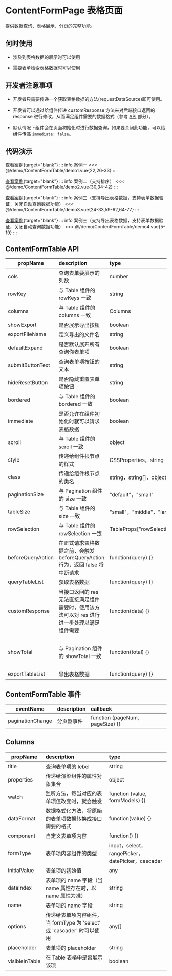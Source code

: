 # ContentFormPage 表格页面

提供数据查询、表格展示、分页的完整功能。

## 何时使用

- 涉及到表格数据的展示时可以使用

- 需要表单检索表格数据时可以使用

## 开发者注意事项

- 开发者只需要传递一个获取表格数据的方法(requestDataSource)即可使用。

- 开发者可以通过给组件传递 customResponse 方法来对后端接口返回的 response 进行修改，从而满足组件需要的数据格式（参考 [API](/docs/contentFormTable.html#API) 部分）。

- 默认情况下组件会在页面初始化时进行数据查询，如果要关闭此功能，可以给组件传递 `immediate: false`。

## 代码演示

[查看案例](/preview/contentFormTable/demo1){target="blank"}
::: info 案例一
<<< @/demo/ContentFormTable/demo1.vue{22,26-33}
:::

[查看案例](/preview/contentFormTable/demo2){target="blank"}
::: info 案例二（支持排序）
<<< @/demo/ContentFormTable/demo2.vue{30,34-42}
:::

[查看案例](/preview/contentFormTable/demo3){target="blank"}
::: info 案例三（支持导出表格数据，支持表单数据验证，关闭自动查询数据功能）
<<< @/demo/ContentFormTable/demo3.vue{24-33,59-62,64-77}
:::

[查看案例](/preview/contentFormTable/demo4){target="blank"}
::: info 案例三（支持导出表格数据，支持表单数据验证，关闭自动查询数据功能）
<<< @/demo/ContentFormTable/demo4.vue{5-19}
:::

## ContentFormTable API

| propName          | description    | type           | default value  |
| ----------------- | :------------- | :------------- | :------------- |
| cols              | 查询表单要展示的列数 | number | - |
| rowKey            | 与 Table 组件的 rowKeys 一致 | string | - |
| columns           | 与 Table 组件的 columns 一致 | Columns | -|
| showExport        | 是否展示导出按钮 | boolean | false |
| exportFileName    | 定义导出的文件名 | string | _default_file |
| defaultExpand     | 是否默认展开所有查询你表单项 | boolean | true |
| submitButtonText  | 查询表单项按钮的文本  | string | 提交  |
| hideResetButton   | 是否隐藏重置表单项按钮 | string | false |
| bordered          | 与 Table 组件的 bordered 一致  | boolean | false |
| immediate         | 是否允许在组件初始化时就可以请求表格数据 | boolean | true |
| scroll            | 与 Table 组件的 scroll 一致  | object | - |
| style             | 传递给组件根节点的样式 | CSSProperties，string | - |
| class             | 传递给组件根节点的类名 | string，string[]，object | - |
| paginationSize    | 与 Pagination 组件的 size 一致 | "default"，"small" | "default" |
| tableSize         | 与 Table 组件的 size 一致 | "small"，"middle"，"large" | "default" |
| rowSelection      | 与 Table 组件的 rowSelection 一致 | TableProps["rowSelection"] | - |
| beforeQueryAction | 在正式请求表格数据之前，会触发 beforeQueryAction 行为，返回 false 将中断请求 | function(query) {} | - |
| queryTableList    | 获取表格数据 | function(query) {} | - |
| customResponse    | 当接口返回的 res 无法直接满足组件需要时，使用该方法可以对 res 进行进一步处理以满足组件需要 | function(data) {} | function (data: any) { return { tableList: data.list, total: data.total } } |
| showTotal         | 与 Pagination 组件的 showTotal 一致 | function(total) {} | function(total: number) { return `共${total}条数据` } |
| exportTableList   | 导出表格数据 | function(query) {} | - |

## ContentFormTable 事件

| eventName        | description | callback                        |
| ---------------- | :---------- | :------------------------------ |
| paginationChange | 分页器事件  | function (pageNum, pageSize) {} |

## Columns

| propName     | description   | type             |
| ------------ | :------------ | :--------------- |
| title        | 查询表单项的 lebel | string |
| properties   | 传递给渲染组件的属性对象集合 | object |
| watch        | 监听方法，每当对应的表单项值改变时，就会触发 | function (value, formModels) {} |
| dataFormat   | 数据格式化方法，将原始的表单项数据转换成接口需要的格式 | function(value) {} |
| component    | 自定义表单项内容  | function() {} |
| formType     | 表单项内容组件的类型 | input，select，rangePicker，datePicker，cascader |
| initialValue | 表单项的初始值 | any |
| dataIndex    | 表单项的 name 字段（当 name 属性存在时，以 name 属性为准）| string |
| name         | 表单项的 name 字段 | string |
| options      | 传递给表单项内容组件，当 formType 为 'select' 或 'cascader' 时可以使用 | any[] |
| placeholder  | 表单项的 placeholder | string  |
| visibleInTable | 在 Table 表格中是否展示该项 | boolean |
